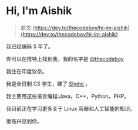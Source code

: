 # Hi, I'm Aishik

> 原文:[https://dev.to/thecodeboy/hi-im-aishik](https://dev.to/thecodeboy/hi-im-aishik)

我已经编码 5 年了。

你可以在推特上找到我，我的名字是 [@thecodeboy](https://twitter.com/thecodeboy)

我住在印度钦奈。

我是全日制 CS 学生，建了 [Slyme](https://5ly.me) 。

我主要用这些语言编程:Java，C++，Python，PHP。

我目前正在学习更多关于 Linux 容器和人工智能的知识。

很高兴见到你。